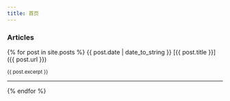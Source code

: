 ```yaml
---
title: 首页
---
```


### Articles

{% for post in site.posts %}
  {{ post.date | date_to_string }} [{{ post.title }}]({{ post.url }})
  
  <small>{{ post.excerpt }}</small>
  
  ---
{% endfor %}
